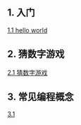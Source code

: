 ## 1. 入门

[1.1 hello world](./1rust001/)

## 2. 猜数字游戏
    
[2.1 猜数字游戏](./2rust002/)

## 3. 常见编程概念

[3.1]()